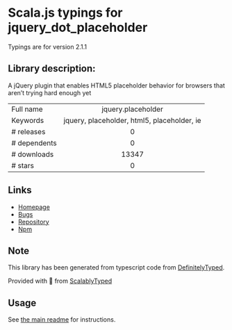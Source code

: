
# Scala.js typings for jquery_dot_placeholder

Typings are for version 2.1.1

## Library description:
A jQuery plugin that enables HTML5 placeholder behavior for browsers that aren’t trying hard enough yet

|                    |                 |
| ------------------ | :-------------: |
| Full name          | jquery.placeholder |
| Keywords           | jquery, placeholder, html5, placeholder, ie |
| # releases         | 0 |
| # dependents       | 0 |
| # downloads        | 13347 |
| # stars            | 0 |

## Links
- [Homepage](https://github.com/mathiasbynens/jquery-placeholder)
- [Bugs](https://github.com/mathiasbynens/jquery-placeholder/issues)
- [Repository](https://github.com/mathiasbynens/jquery-placeholder)
- [Npm](https://www.npmjs.com/package/jquery.placeholder)
    


## Note
This library has been generated from typescript code from [DefinitelyTyped](https://definitelytyped.org).

Provided with :purple_heart: from [ScalablyTyped](https://github.com/oyvindberg/ScalablyTyped)

## Usage
See [the main readme](../../readme.md) for instructions.


